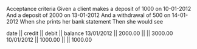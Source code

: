 Acceptance criteria
Given a client makes a deposit of 1000 on 10-01-2012
And a deposit of 2000 on 13-01-2012
And a withdrawal of 500 on 14-01-2012
When she prints her bank statement
Then she would see

date || credit || debit || balance
13/01/2012 || 2000.00 || || 3000.00
10/01/2012 || 1000.00 || || 1000.00